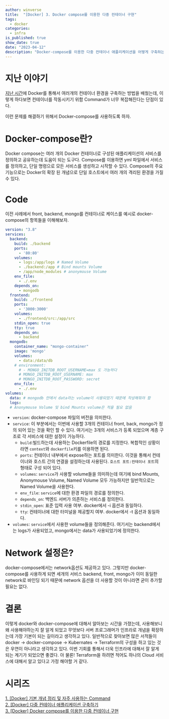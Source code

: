 ```yaml
---
author: winverse
title:  "[Docker] 3. Docker compose를 이용한 다중 컨테이너 구현"
tags: 
  - docker
categories: 
  - infra
is_published: true
show_date: true
date: "2023-04-12"
description: "Docker-compose를 이용한 다중 컨테이너 애플리케이션을 어떻게 구축하는지 알아봅시다."
---
```


# 지난 이야기
[지난 시간](/infra/docker-handle-multi-container)에 Docker를 통해서 여러개의 컨테이너 환경을 구축하는 방법을 배웠는데, 이렇게 하다보면 컨테이너를 작동시키기 위함 Command가 너무 복잡해진다는 단점이 있다.

이런 문제를 해결하기 위해서 Docker-compose를 사용하도록 하자.

# Docker-compose란?
Docker compose는 여러 개의 Docker 컨테이너로 구성된 애플리케이션의 서비스를 정의하고 공유하는데 도움이 되는 도구다. Compose를 이용하면 yml 파일에서 서비스를 정의하고, 단일 명령으로 모든 서비스를 생성하고 시작할 수 있다. Compose의 주요 기능으로는 Docker의 확장 된 개념으로 단일 호스트에서 여러 개의 격리된 환경을 가질 수 있다.

# Code
이전 사례에서 front, backend, mongo를 컨테이너로 케이스를 예시로 docker-compose의 항목들을 이해해보자.
```yml
version: "3.8"
services: 
  backend:
    build: ./backend 
    ports:
      - '80:80'
    volumes:
      - logs:/app/logs # Named Volume
      - ./backend:/app # Bind mounts Volume 
      - /app/node_modules # anonymouse Volume
    env_file:
      - ./.env
    depends_on: 
      - mongodb
  frontend:
    build: ./frontend
    ports:
      - '3000:3000'
    volumes:
      - ./frontend/src:/app/src
    stdin_open: true 
    tty: true
    depends_on:
      - backend
  mongodb:
    container_name: "mongo-container"
    image: 'mongo'
    volumes:
      - data:/data/db
    # environment:
      # - MONGO_INITDB_ROOT_USERNAME=max 도 가능하다
      # MONGO_INITDB_ROOT_USERNAME: max
      # MONGO_INITDB_ROOT_PASSWORD: secret
    env_file:
      - ./.env
volumes:
  data: # mongodb 안에서 data라는 volume이 사용되었기 때문에 작성해줘야 함
  logs: 
  # Anonymouse Volume 및 bind Mounts volume은 적을 필요 없음
```

- `version`: docker-compose 파일의 버전을 의미한다.
- `service`: 이 부분에서는 이번에 사용할 3개의 컨테이너 front, back, mongo가 정의 되어 있는 것을 확인 할 수 있다. 여기서는 3개의 서비스가 등록 되었으며 계층 구조로 각 서비스에 대한 설정이 가능하다.
  - `build`:빌드하는데 사용하는 Dockerfile의 경로를 지정한다. 복합적인 상황이라면 `context`와 `dockerfile`키를 이용하면 된다.
  - `ports`: 컨테이너 내부에서 expose하는 포트를 의미한다. 이것을 통해서 컨테이너와 호스트 간의 연결을 설정하는데 사용된다. `호스트 포트:컨테이너 포트`의 형태로 구성 되어 있다.
  - `volumes`: `service`가 사용할 volume들을 의미하는데 여기에 bind Mounts, Anonymouse Volume, Named Volume 모두 가능하지만 일반적으로는 Named Volume을 사용한다.
  - `env_file`: `service`에 대한 환경 파일의 경로를 정의한다.
  - `depends_on`: 백엔드 서버가 의존하는 서비스를 정의한다.
  - `stdin_open`: 표준 입력 사용 여부. docker에서 -i 옵션과 동일하다.
  - `tty`: 컨테이너에 대한 터미널을 제공할지 여부. docker에서 -t 옵션과 동일하다.
- `volumes`: `service`에서 사용한 volume들을 정의해준다. 여기서는 backend에서는 logs가 사용되었고, mongo에서는 data가 사용되었기에 정의한다.
  
# Network 설정은?
docker-compose에서는 network옵션도 제공하고 있다. 그렇지만 docker-compose를 사용하게 되면 세개의 서비스 backend, front, mongo가 이미 동일한 network로 바인딩 되기 때문에 network 옵션을 더 사용할 것이 아니라면 굳이 추가할 필요는 없다.

# 결론
이렇게 docker와 docker-compose에 대해서 알아보는 시간을 가졌는데, 사용해보니 왜 사용해야하는지 잘 알게 되었고 무엇보다 서버 프로그래머가 인프라로 개념을 확장하는데 가장 기본이 되는 길이라고 생각하고 있다.
일반적으로 찾아보면 많은 서적들이 docker -> docker-compose -> Kubernates -> Terraform의 구성을 하고 있는 것은 우연이 아니라고 생각하고 있다. 이번 기회를 통해서 더욱 인프라에 대해서 잘 알게 되는 계기가 되었으면 좋겠다. 아 물론! Terraform을 하려면 적어도 하나의 Cloud 서비스에 대해서 알고 있다고 가정 해야할 거 같다.

# 시리즈
[1. [Docker] 기본 개념 정리 및 자주 사용하는 Command](/infra/docker-basic-command)  
[2. [Docker] 다중 컨테이너 애플리케이션 구축하기](/infra/docker-handle-multi-container)  
[3. [Docker] Docker compose를 이용한 다중 컨테이너 구현](/infra/docker-compose)  